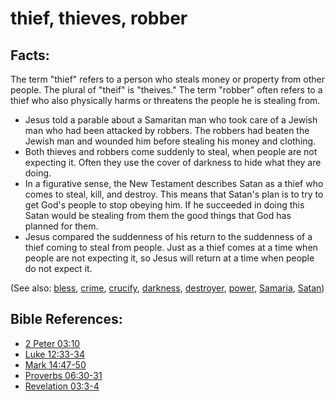 # thief, thieves, robber #

## Facts: ##

The term "thief" refers to a person who steals money or property from other people. The plural of "theif" is "theives." The term "robber" often refers to a thief who also physically harms or threatens the people he is stealing from.

* Jesus told a parable about a Samaritan man who took care of a Jewish man who had been attacked by robbers. The robbers had beaten the Jewish man and wounded him before stealing his money and clothing.
* Both thieves and robbers come suddenly to steal, when people are not expecting it. Often they use the cover of darkness to hide what they are doing.
* In a figurative sense, the New Testament describes Satan as a thief who comes to steal, kill, and destroy. This means that Satan's plan is to try to get God's people to stop obeying him. If he succeeded in doing this Satan would be stealing from them the good things that God has planned for them.
* Jesus compared the suddenness of his return to the suddenness of a thief coming to steal from people. Just as a thief comes at a time when people are not expecting it, so Jesus will return at a time when people do not expect it.

(See also: [bless](../kt/bless.md), [crime](../other/criminal.md), [crucify](../kt/crucify.md), [darkness](../kt/darkness.md), [destroyer](../other/destroyer.md), [power](../kt/power.md), [Samaria](../other/samaria.md), [Satan](../kt/satan.md))

## Bible References: ##

* [2 Peter 03:10](en/tn/2pe/help/03/10)
* [Luke 12:33-34](en/tn/luk/help/12/33)
* [Mark 14:47-50](en/tn/mrk/help/14/47)
* [Proverbs 06:30-31](en/tn/pro/help/06/30)
* [Revelation 03:3-4](en/tn/rev/help/03/03)